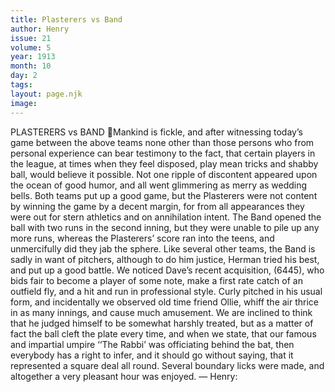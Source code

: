 ```yaml
---
title: Plasterers vs Band
author: Henry
issue: 21
volume: 5
year: 1913
month: 10
day: 2
tags:
layout: page.njk
image:
---
```

PLASTERERS vs BAND Mankind is fickle, and after witnessing today’s game between the above teams none other than those persons who from personal experience can bear testimony to the fact, that certain players in the league, at times when they feel disposed, play mean tricks and shabby ball, would believe it possible. Not one ripple of discontent appeared upon the ocean of good humor, and all went glimmering as merry as wedding bells. Both teams put up a good game, but the Plasterers were not content by winning the game by a decent margin, for from all appearances they were out for stern athletics and on annihilation intent. The Band opened the ball with two runs in the second inning, but they were unable to pile up any more runs, whereas the Plasterers’ score ran into the teens, and unmercifully did they jab the sphere. Like several other teams, the Band is sadly in want of pitchers, although to do him justice, Herman tried his best, and put up a good battle. We noticed Dave’s recent acquisition, (6445), who bids fair to become a player of some note, make a first rate catch of an outfield fly, and a hit and run in professional style. Curly pitched in his usual form, and incidentally we observed old time friend Ollie, whiff the air thrice in as many innings, and cause much amusement. We are inclined to think that he judged himself to be somewhat harshly treated, but as a matter of fact the ball cleft the plate every time, and when we state, that our famous and impartial umpire ‘‘The Rabbi’ was officiating behind the bat, then everybody has a right to infer, and it should go without saying, that it represented a square deal all round. Several boundary licks were made, and altogether a very pleasant hour was enjoyed. — Henry: 

